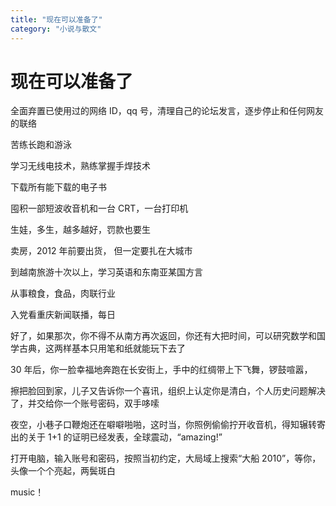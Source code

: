 ```yaml
---
title: "现在可以准备了"
category: "小说与散文"
---
```

# 现在可以准备了

全面弃置已使用过的网络 ID，qq 号，清理自己的论坛发言，逐步停止和任何网友的联络

苦练长跑和游泳

学习无线电技术，熟练掌握手焊技术

下载所有能下载的电子书

囤积一部短波收音机和一台 CRT，一台打印机

生娃，多生，越多越好，罚款也要生

卖房，2012 年前要出货， 但一定要扎在大城市

到越南旅游十次以上，学习英语和东南亚某国方言

从事粮食，食品，肉联行业

入党看重庆新闻联播，每日

好了，如果那次，你不得不从南方再次返回，你还有大把时间，可以研究数学和国学古典，这两样基本只用笔和纸就能玩下去了

30 年后，你一脸幸福地奔跑在长安街上，手中的红绸带上下飞舞，锣鼓喧嚣，

擦把脸回到家，儿子又告诉你一个喜讯，组织上认定你是清白，个人历史问题解决了，并交给你一个账号密码，双手哆嗦

夜空，小巷子口鞭炮还在噼噼啪啪，这时当，你照例偷偷拧开收音机，得知辗转寄出的关于 1+1 的证明已经发表，全球震动，“amazing!”

打开电脑，输入账号和密码，按照当初约定，大局域上搜索“大船 2010”，等你，头像一个个亮起，两鬓斑白

music！

